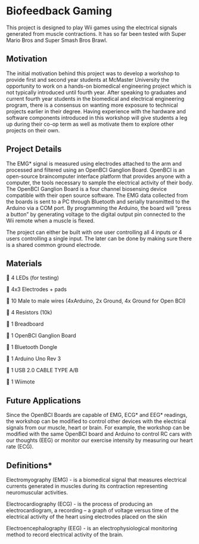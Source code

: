 # Biofeedback Gaming
This project is designed to play Wii games using the electrical signals generated from muscle contractions. 
It has so far been tested with Super Mario Bros and Super Smash Bros Brawl.

## Motivation
The initial motivation behind this project was to develop a workshop to provide first and second year students at McMaster University the opportunity to work on a hands-on biomedical engineering project which is not typically introduced until fourth year. After speaking to graduates and current fourth year students in the biomedical and electrical engineering program, there is a consensus on wanting more exposure to technical projects earlier in their degree. Having experience with the hardware and software components introduced in this workshop will give students a leg up during their co-op term as well as motivate them to explore other projects on their own.

## Project Details
The EMG* signal is measured using electrodes attached to the arm and processed and filtered using an  OpenBCI Ganglion Board. OpenBCI is an open-source braincomputer interface platform that provides anyone  with a computer, the tools necessary to sample the electrical activity of their body. The OpenBCI Ganglion Board is a four channel biosensing device compatible with their open source software. The EMG data collected from the boards is sent to a PC through Bluetooth and serially transmitted to the Arduino via a COM port. By programming the Arduino, the board will “press a button” by generating voltage to the digital output pin connected to the Wii remote when a muscle is flexed.

The project can either be built with one user controlling all 4 inputs or 4 users controlling a single input. The later can be done by making sure there is a shared common ground electrode. 

## Materials
 4 LEDs (for testing)

 4x3 Electrodes + pads

 10 Male to male wires (4xArduino, 2x Ground, 4x Ground for Open BCI)

 4 Resistors (10k)

 1 Breadboard

 1 OpenBCI Ganglion Board

 1 Bluetooth Dongle

 1 Arduino Uno Rev 3

 1 USB 2.0 CABLE TYPE A/B

 1 Wiimote

## Future Applications
Since the OpenBCI Boards are capable of EMG, ECG* and EEG* readings, the workshop can be modified to control other devices with the electrical signals from our muscle, heart or brain. For example, the workshop can be modified with the same OpenBCI board and Arduino to control RC cars with our thoughts (EEG) or monitor our exercise intensity by measuring our heart rate (ECG). 

## Definitions*
Electromyography (EMG) - is a biomedical signal that measures electrical currents generated in muscles during its contraction representing neuromuscular activities.

Electrocardiography (ECG) - is the process of producing an electrocardiogram, a recording – a graph of voltage versus time of the electrical activity of the heart using electrodes placed on the skin

Electroencephalography (EEG) - is an electrophysiological monitoring method to record electrical activity of the brain.
